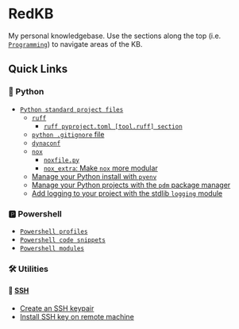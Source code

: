 # RedKB

My personal knowledgebase. Use the sections along the top (i.e. [`Programming`](programming/index.md)) to navigate areas of the KB.

## Quick Links

### 🐍 Python

- [`Python standard project files`](programming/standard-project-files/python/index.md)
    - [`ruff`](programming/standard-project-files/python/ruff/index.md)
        - [`ruff pyproject.toml [tool.ruff] section`](programming/standard-project-files/python/ruff/pyproject-ruff.md)
    - [`python .gitignore` file](programming/standard-project-files/python/gitignore.md)
    - [`dynaconf`](programming/standard-project-files/python/Dynaconf/index.md)
    - [`nox`](programming/standard-project-files/python/nox/index.md)
        - [`noxfile.py`](programming/standard-project-files/python/nox/index.md#noxfilepy-base)
        - [`nox_extra`: Make `nox` more modular](programming/standard-project-files/python/nox/nox_extra-module/index.md)
  - [Manage your Python install with `pyenv`](programming/python/virtualenv.md)
  - [Manage your Python projects with the `pdm` package manager](programming/python/pdm.md)
  - [Add logging to your project with the stdlib `logging` module](programming/python/logging.md)

### 🅿️ Powershell
- [`Powershell profiles`](programming/powershell/profiles/index.md)
- [`Powershell code snippets`](programming/powershell/snippets/index.md)
- [`Powershell modules`](programming/powershell/modules/index.md)

### 🛠️ Utilities

#### 🔑 [SSH](utilities/ssh/index.md)

- [Create an SSH keypair](utilities/ssh/index.html#create-an-ssh-key-pair) 
- [Install SSH key on remote machine](utilities/ssh/index.html#install-an-ssh-key-on-a-remote-machine-for-passwordless-ssh-login.md)
